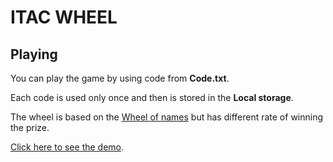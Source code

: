 # ITAC WHEEL

## Playing

You can play the game by using code from **Code.txt**.

Each code is used only once and then is stored in the **Local storage**.

The wheel is based on the [Wheel of names](https://wheelofnames.com) but has different rate of winning the prize.

[Click here to see the demo](https://huy27201.github.io/ITACWheelTest).